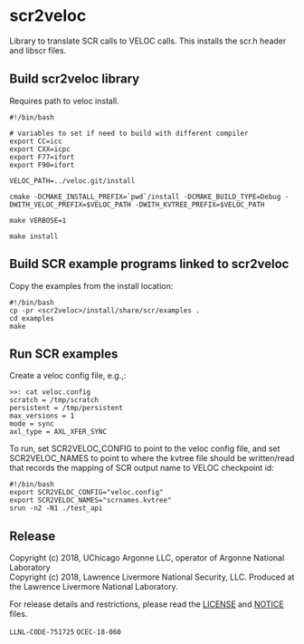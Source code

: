 # scr2veloc
Library to translate SCR calls to VELOC calls.
This installs the scr.h header and libscr files.

## Build scr2veloc library
Requires path to veloc install.

    #!/bin/bash

    # variables to set if need to build with different compiler
    export CC=icc
    export CXX=icpc
    export F77=ifort
    export F90=ifort

    VELOC_PATH=../veloc.git/install

    cmake -DCMAKE_INSTALL_PREFIX=`pwd`/install -DCMAKE_BUILD_TYPE=Debug -DWITH_VELOC_PREFIX=$VELOC_PATH -DWITH_KVTREE_PREFIX=$VELOC_PATH

    make VERBOSE=1

    make install

## Build SCR example programs linked to scr2veloc
Copy the examples from the install location:

    #!/bin/bash
    cp -pr <scr2veloc>/install/share/scr/examples .
    cd examples
    make

## Run SCR examples
Create a veloc config file, e.g.,:

    >>: cat veloc.config
    scratch = /tmp/scratch
    persistent = /tmp/persistent
    max_versions = 1
    mode = sync
    axl_type = AXL_XFER_SYNC

To run, set SCR2VELOC\_CONFIG to point to the veloc config file,
and set SCR2VELOC\_NAMES to point to where the kvtree file should
be written/read that records the mapping of SCR output name to VELOC checkpoint id:

    #!/bin/bash
    export SCR2VELOC_CONFIG="veloc.config"
    export SCR2VELOC_NAMES="scrnames.kvtree"
    srun -n2 -N1 ./test_api

## Release

Copyright (c) 2018, UChicago Argonne LLC, operator of Argonne National Laboratory <br>
Copyright (c) 2018, Lawrence Livermore National Security, LLC.
Produced at the Lawrence Livermore National Laboratory.

For release details and restrictions, please read the [LICENSE](https://github.com/ECP-VeloC/scr2veloc/blob/master/LICENSE) 
and [NOTICE](https://github.com/ECP-VeloC/scr2veloc/blob/master/NOTICE) files.

`LLNL-CODE-751725` `OCEC-18-060`

